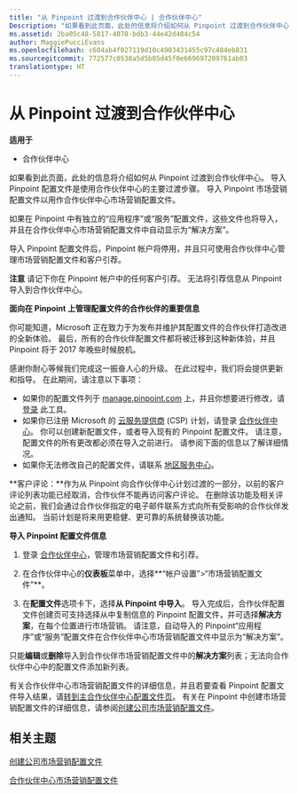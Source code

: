 ```yaml
---
title: "从 Pinpoint 过渡到合作伙伴中心 | 合作伙伴中心"
Description: "如果看到此页面，此处的信息将介绍如何从 Pinpoint 过渡到合作伙伴中心。"
ms.assetid: 2ba05c48-5817-4078-bdb3-44e42d484c54
author: MaggiePucciEvans
ms.openlocfilehash: c604ab4f027119d10c4903431455c97c484eb831
ms.sourcegitcommit: 772577c0538a5d5b05d45f0e669697209761ab03
translationtype: HT
---
```

# <a name="transition-from-pinpoint-to-partner-center"></a>从 Pinpoint 过渡到合作伙伴中心

**适用于**

-  合作伙伴中心

如果看到此页面，此处的信息将介绍如何从 Pinpoint 过渡到合作伙伴中心。 导入 Pinpoint 配置文件是使用合作伙伴中心的主要过渡步骤。 导入 Pinpoint 市场营销配置文件以用作合作伙伴中心市场营销配置文件。

如果在 Pinpoint 中有独立的“应用程序”或“服务”配置文件，这些文件也将导入，并且在合作伙伴中心市场营销配置文件中自动显示为“解决方案”。

导入 Pinpoint 配置文件后，Pinpoint 帐户将停用，并且只可使用合作伙伴中心管理市场营销配置文件和客户引荐。

**注意** 请记下你在 Pinpoint 帐户中的任何客户引荐。 无法将引荐信息从 Pinpoint 导入到合作伙伴中心。

 **面向在 Pinpoint 上管理配置文件的合作伙伴的重要信息**

你可能知道，Microsoft 正在致力于为发布并维护其配置文件的合作伙伴打造改进的全新体验。 最后，所有的合作伙伴配置文件都将被迁移到这种新体验，并且 Pinpoint 将于 2017 年晚些时候脱机。

感谢你耐心等候我们完成这一振奋人心的升级。 在此过程中，我们将会提供更新和指导。 在此期间，请注意以下事项：

-   如果你的配置文件列于 [manage.pinpoint.com](https://go.microsoft.com/fwlink/?linkid=838399) 上，并且你想要进行修改，请 [登录](https://go.microsoft.com/fwlink/?linkid=838394) 此工具。
-   如果你已注册 Microsoft 的 [云服务提供商](https://go.microsoft.com/fwlink/?linkid=838395) (CSP) 计划，请登录 [合作伙伴中心](https://go.microsoft.com/fwlink/?linkid=838396)。 你可以创建新配置文件，或者导入现有的 Pinpoint 配置文件。 请注意，配置文件的所有更改都必须在导入之前进行。 请参阅下面的信息以了解详细情况。
-   如果你无法修改自己的配置文件，请联系 [地区服务中心](https://go.microsoft.com/fwlink/?linkid=838398)。 

**客户评论：**作为从 Pinpoint 向合作伙伴中心计划过渡的一部分，以前的客户评论列表功能已经取消，合作伙伴不能再访问客户评论。 在删除该功能及相关评论之前，我们会通过合作伙伴指定的电子邮件联系方式向所有受影响的合作伙伴发出通知。 当前计划是将来用更稳健、更可靠的系统替换该功能。

**导入 Pinpoint 配置文件信息**

1.  登录 [合作伙伴中心](https://partnercenter.microsoft.com/)，管理市场营销配置文件和引荐。
2.  在合作伙伴中心的**仪表板**菜单中，选择**“帐户设置”&gt;“市场营销配置文件”**。

3.  在**配置文件**选项卡下，选择**从 Pinpoint 中导入**。 导入完成后，合作伙伴配置文件创建页可支持选择从中复制信息的 Pinpoint 配置文件，并可选择**解决方案**，在每个位置进行市场营销。 请注意，自动导入的 Pinpoint“应用程序”或“服务”配置文件在合作伙伴中心市场营销配置文件中显示为“解决方案”。

只能**编辑**或**删除**导入到合作伙伴市场营销配置文件中的**解决方案**列表；无法向合作伙伴中心中的配置文件添加新列表。

有关合作伙伴中心市场营销配置文件的详细信息，并且若要查看 Pinpoint 配置文件导入结果，请[转到主合作伙伴中心配置文件页](https://partnercenter.microsoft.com/pcv/publishing)。 有关在 Pinpoint 中创建市场营销配置文件的详细信息，请参阅[创建公司市场营销配置文件](create-a-marketing-profile.md)。

## <a name="related-topics"></a>相关主题


[创建公司市场营销配置文件](create-a-marketing-profile.md)

[合作伙伴中心市场营销配置文件](https://partnercenter.microsoft.com/pcv/publishing)

 

 



